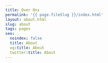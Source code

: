 ```yaml
---
title: Over Ons
permalink: '{{ page.fileSlug }}/index.html'
layout: about.html
slug: about
tags: pages
seo:
  noindex: false
  title: About
  og:title: About
  twitter:title: About
---
```




